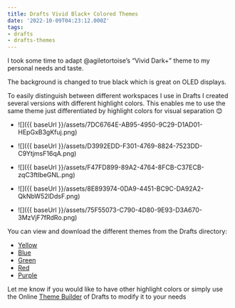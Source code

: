 ```yaml
---
title: Drafts Vivid Black+ Colored Themes
date: '2022-10-09T04:23:12.000Z'
tags:
- drafts
- drafts-themes
---
```

I took some time to adapt @agiletortoise’s “Vivid Dark+” theme to my personal needs and taste.

The background is changed to true black which is great on OLED displays.

To easily distinguish between different workspaces I use in Drafts I created several versions with different highlight colors. This enables me to use the same theme just differentiated by highlight colors for visual separation 😊

- ![]({{ baseUrl }}/assets/7DC6764E-AB95-4950-9C29-D1AD01-HEpGxB3gKfuj.png)

- ![]({{ baseUrl }}/assets/D3992EDD-F301-4769-8824-7523DD-C9YtjmsF16qA.png)

- ![]({{ baseUrl }}/assets/F47FD899-89A2-4764-8FCB-C37ECB-zqC3ftIbeGNL.png)

- ![]({{ baseUrl }}/assets/8E893974-0DA9-4451-BC9C-DA92A2-QkNbW52lDdsF.png)

- ![]({{ baseUrl }}/assets/75F55073-C790-4D80-9E93-D3A670-3MzVjF7fRdRo.png)
    
You can view and download the different themes from the Drafts directory:

- [Yellow](https://directory.getdrafts.com/t/2Db)
- [Blue](https://directory.getdrafts.com/t/2Dc)
- [Green](https://directory.getdrafts.com/t/2Da)
- [Red](https://directory.getdrafts.com/t/2Dd)
- [Purple](https://directory.getdrafts.com/t/2De)

Let me know if you would like to have other highlight colors or simply use the Online [Theme Builder](https://tools.getdrafts.com/themes/theme-builder) of Drafts to modify it to your needs